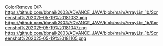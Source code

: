 ColorRemove O/P-https://github.com/bbnaik2003/ADVANCE_JAVA/blob/main/ArrayList_1b/Screenshot%202025-05-19%20181032.png
https://github.com/bbnaik2003/ADVANCE_JAVA/blob/main/ArrayList_1b/Screenshot%202025-05-19%20181047.png
https://github.com/bbnaik2003/ADVANCE_JAVA/blob/main/ArrayList_1b/Screenshot%202025-05-19%20181105.png
